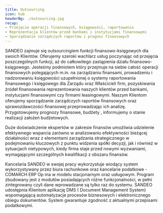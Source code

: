 ```yaml
---
title: Outsourcing
icon: hub
headerBg: ./outsourcing.jpg
recap:
- Przejęcie operacji finansowych, księgowości, raportowania
- Reprezentacja klientów przed bankami i instytucjami finansowymi
- Sporządzanie zarządczych raportów i prognoz finansowych
---
```

SANDEO zajmuje się outsourcingiem funkcji ﬁnansowo-księgowych dla swoich Klientów.
Oferujemy szeroki wachlarz usług poczynając od przejęcia poszczególnych funkcji, aż do
całkowitego zastąpienia działu ﬁnansowo-księgowego. Jesteśmy podmiotem który przejmuje
na siebie całość operacji ﬁnansowych polegających m.in. na zarządzaniu ﬁnansami,
prowadzeniu i nadzorowaniu księgowości uzupełnionej o systemy raportowania ﬁnansowego
i księgowego dla Zarządu oraz Właścicieli ﬁrm, pozyskiwania źródeł ﬁnansowania
reprezentowania naszych klientów przed bankami, instytucjami ﬁnansowymi czy ﬁrmami
leasingowymi. Naszym Klientom oferujemy sporządzanie zarządczych raportów ﬁnansowych
oraz sprawozdawczości ﬁnansowej przeprowadzając ich analizę. Przygotowujemy prognozy
ﬁnansowe, budżety , informujemy o stanie realizacji założeń budżetowych.

Duże doświadczenie ekspertów w zakresie ﬁnansów umożliwia udzielenie efektywnego
wsparcia zarówno w analizowaniu efektywności bieżącej działalności wraz z elementami
zarządzania strategicznego w podejmowaniu kluczowych z punktu widzenia spółki decyzji, jak i również w sytuacjach nietypowych, kiedy ﬁrma staje przed nowymi wyzwaniami, wymagającymi szczególnych kwaliﬁkacji z obszaru ﬁnansów.

Kancelaria SANDEO w swojej pracy wykorzystuje wiodący system wykorzystywany przez
biura rachunkowe oraz kancelarie podatkowe - COMARCH ERP Op ma w modelu
stacjonarnym oraz usługowym. Program zbudowany jest z modułów posiadających różne
funkcjonalności, w pełni zintegrowany czyli dane wprowadzane są tylko raz do systemu.
SANDEO udostępnia Klientom aplikację DMS ( Document Management System)
wspomagającą automatyzacje procesów biznesowych i elektronicznego obiegu dokumentów.
System gwarantuje zgodność z aktualnymi przepisami podatkowymi.